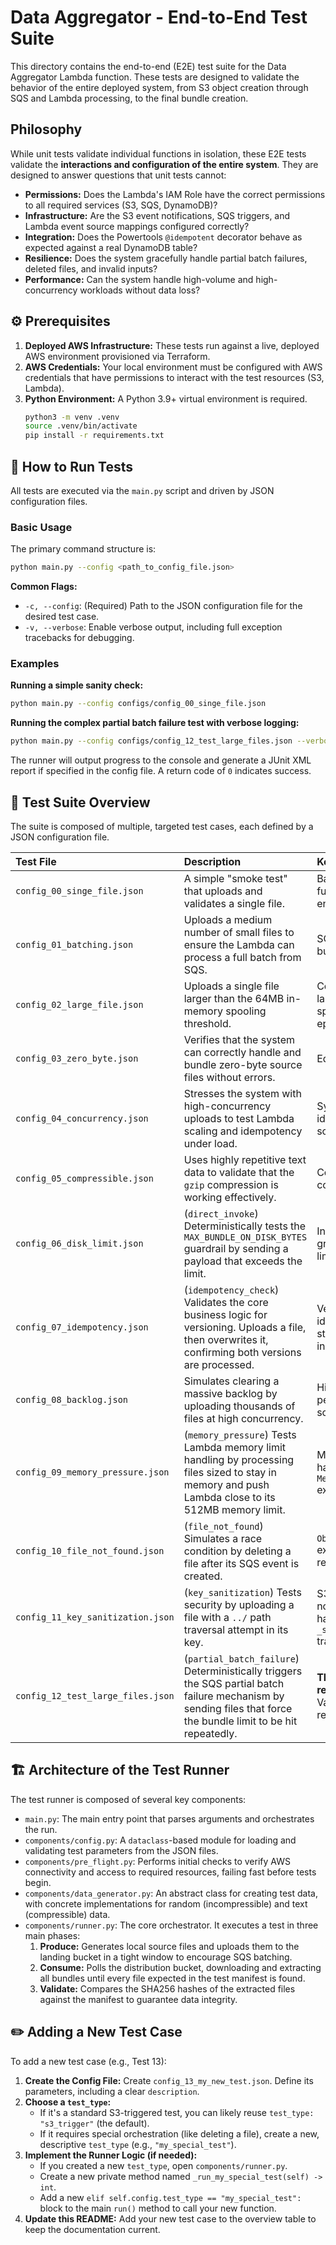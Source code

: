 # Data Aggregator - End-to-End Test Suite

This directory contains the end-to-end (E2E) test suite for the Data Aggregator Lambda function. These tests are designed to validate the behavior of the entire deployed system, from S3 object creation through SQS and Lambda processing, to the final bundle creation.

##  Philosophy

While unit tests validate individual functions in isolation, these E2E tests validate the **interactions and configuration of the entire system**. They are designed to answer questions that unit tests cannot:

-   **Permissions:** Does the Lambda's IAM Role have the correct permissions to all required services (S3, SQS, DynamoDB)?
-   **Infrastructure:** Are the S3 event notifications, SQS triggers, and Lambda event source mappings configured correctly?
-   **Integration:** Does the Powertools `@idempotent` decorator behave as expected against a real DynamoDB table?
-   **Resilience:** Does the system gracefully handle partial batch failures, deleted files, and invalid inputs?
-   **Performance:** Can the system handle high-volume and high-concurrency workloads without data loss?

## ⚙️ Prerequisites

1.  **Deployed AWS Infrastructure:** These tests run against a live, deployed AWS environment provisioned via Terraform.
2.  **AWS Credentials:** Your local environment must be configured with AWS credentials that have permissions to interact with the test resources (S3, Lambda).
3.  **Python Environment:** A Python 3.9+ virtual environment is required.
    ```bash
    python3 -m venv .venv
    source .venv/bin/activate
    pip install -r requirements.txt
    ```

## 🚀 How to Run Tests

All tests are executed via the `main.py` script and driven by JSON configuration files.

### Basic Usage

The primary command structure is:

```bash
python main.py --config <path_to_config_file.json>
```

**Common Flags:**
*   `-c, --config`: (Required) Path to the JSON configuration file for the desired test case.
*   `-v, --verbose`: Enable verbose output, including full exception tracebacks for debugging.

### Examples

**Running a simple sanity check:**
```bash
python main.py --config configs/config_00_singe_file.json
```

**Running the complex partial batch failure test with verbose logging:**
```bash
python main.py --config configs/config_12_test_large_files.json --verbose
```

The runner will output progress to the console and generate a JUnit XML report if specified in the config file. A return code of `0` indicates success.

## 🧪 Test Suite Overview

The suite is composed of multiple, targeted test cases, each defined by a JSON configuration file.

| Test File                             | Description                                                                                                                                                     | Key Validations                                                               |
|:--------------------------------------|:----------------------------------------------------------------------------------------------------------------------------------------------------------------|:------------------------------------------------------------------------------|
| `config_00_singe_file.json`          | A simple "smoke test" that uploads and validates a single file.                                                                                                 | Baseline functionality of the entire pipeline.                                |
| `config_01_batching.json`            | Uploads a medium number of small files to ensure the Lambda can process a full batch from SQS.                                                                  | SQS batching, basic bundling logic.                                           |
| `config_02_large_file.json`          | Uploads a single file larger than the 64MB in-memory spooling threshold.                                                                                        | Correct handling of large files and spilling to ephemeral disk.               |
| `config_03_zero_byte.json`           | Verifies that the system can correctly handle and bundle zero-byte source files without errors.                                                                 | Edge case handling.                                                           |
| `config_04_concurrency.json`         | Stresses the system with high-concurrency uploads to test Lambda scaling and idempotency under load.                                                            | System stability, idempotency at scale.                                       |
| `config_05_compressible.json`        | Uses highly repetitive text data to validate that the `gzip` compression is working effectively.                                                                | Core bundling and compression logic.                                          |
| `config_06_disk_limit.json`          | (`direct_invoke`) Deterministically tests the `MAX_BUNDLE_ON_DISK_BYTES` guardrail by sending a payload that exceeds the limit.                                 | Internal guardrails, graceful processing limits.                              |
| `config_07_idempotency.json`         | (`idempotency_check`) Validates the core business logic for versioning. Uploads a file, then overwrites it, confirming both versions are processed.             | Version-aware idempotency strategy (`versionId` in key).                      |
| `config_08_backlog.json`             | Simulates clearing a massive backlog by uploading thousands of files at high concurrency.                                                                       | High-throughput performance and scalability.                                  |
| `config_09_memory_pressure.json`     | (`memory_pressure`) Tests Lambda memory limit handling by processing files sized to stay in memory and push Lambda close to its 512MB memory limit.            | Memory pressure handling, `MemoryLimitError` exception handling.              |
| `config_10_file_not_found.json`      | (`file_not_found`) Simulates a race condition by deleting a file after its SQS event is created.                                                                | `ObjectNotFoundError` exception handling, resilience.                         |
| `config_11_key_sanitization.json`    | (`key_sanitization`) Tests security by uploading a file with a `../` path traversal attempt in its key.                                                         | S3 key normalization handling and `_sanitize_s3_key` transformation logic.    |
| `config_12_test_large_files.json`    | (`partial_batch_failure`) Deterministically triggers the SQS partial batch failure mechanism by sending files that force the bundle limit to be hit repeatedly. | **The most critical resilience test.** Validates the SQS retry feedback loop. |

## 🏗️ Architecture of the Test Runner

The test runner is composed of several key components:

-   `main.py`: The main entry point that parses arguments and orchestrates the run.
-   `components/config.py`: A `dataclass`-based module for loading and validating test parameters from the JSON files.
-   `components/pre_flight.py`: Performs initial checks to verify AWS connectivity and access to required resources, failing fast before tests begin.
-   `components/data_generator.py`: An abstract class for creating test data, with concrete implementations for random (incompressible) and text (compressible) data.
-   `components/runner.py`: The core orchestrator. It executes a test in three main phases:
    1.  **Produce:** Generates local source files and uploads them to the landing bucket in a tight window to encourage SQS batching.
    2.  **Consume:** Polls the distribution bucket, downloading and extracting all bundles until every file expected in the test manifest is found.
    3.  **Validate:** Compares the SHA256 hashes of the extracted files against the manifest to guarantee data integrity.

## ✏️ Adding a New Test Case

To add a new test case (e.g., Test 13):

1.  **Create the Config File:** Create `config_13_my_new_test.json`. Define its parameters, including a clear `description`.
2.  **Choose a `test_type`:**
    -   If it's a standard S3-triggered test, you can likely reuse `test_type: "s3_trigger"` (the default).
    -   If it requires special orchestration (like deleting a file), create a new, descriptive `test_type` (e.g., `"my_special_test"`).
3.  **Implement the Runner Logic (if needed):**
    -   If you created a new `test_type`, open `components/runner.py`.
    -   Create a new private method named `_run_my_special_test(self) -> int`.
    -   Add a new `elif self.config.test_type == "my_special_test":` block to the main `run()` method to call your new function.
4.  **Update this README:** Add your new test case to the overview table to keep the documentation current.
